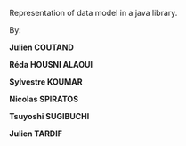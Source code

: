 Representation of data model in a java library.

By:

**Julien COUTAND**

**Réda HOUSNI ALAOUI**

**Sylvestre KOUMAR**

**Nicolas SPIRATOS**

**Tsuyoshi SUGIBUCHI**

**Julien TARDIF**